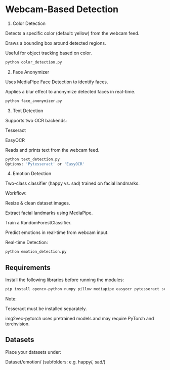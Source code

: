 # Webcam-Based Detection

1. Color Detection
   
Detects a specific color (default: yellow) from the webcam feed.

Draws a bounding box around detected regions.

Useful for object tracking based on color.
```bash
python color_detection.py
```

2. Face Anonymizer
   
Uses MediaPipe Face Detection to identify faces.

Applies a blur effect to anonymize detected faces in real-time.
```bash
python face_anonymizer.py
```

3. Text Detection
   
Supports two OCR backends:

Tesseract

EasyOCR

Reads and prints text from the webcam feed.

```bash
python text_detection.py
Options: 'Pytesseract' or 'EasyOCR'
```

4. Emotion Detection

Two-class classifier (happy vs. sad) trained on facial landmarks.

Workflow:

Resize & clean dataset images.

Extract facial landmarks using MediaPipe.

Train a RandomForestClassifier.

Predict emotions in real-time from webcam input.

Real-time Detection:

```bash
python emotion_detection.py
```


## Requirements

Install the following libraries before running the modules:

```bash
pip install opencv-python numpy pillow mediapipe easyocr pytesseract scikit-learn img2vec-pytorch
```

Note:

Tesseract must be installed separately.

img2vec-pytorch uses pretrained models and may require PyTorch and torchvision.


## Datasets
Place your datasets under:

Dataset/emotion/ (subfolders: e.g. happy/, sad/)
